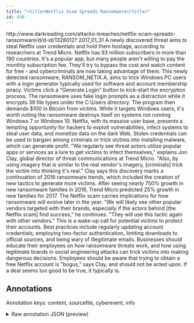 ```yaml
---
title: "<title>Netflix Scam Spreads Ransomware</title>"
id: 430
---
```


<title>Netflix Scam Spreads Ransomware</title>
<source> http://www.darkreading.com/attacks-breaches/netflix-scam-spreads-ransomware/d/d-id/1328012? </source>
<date> 2017_01_31 </date>
<text>
A newly discovered threat aims to steal Netflix user credentials and hold them hostage, according to researchers at Trend Micro.
Netflix has 93 million subscribers in more than 190 countries.
It's a popular app, but many people aren't willing to pay the monthly subscription fee.
They'll try to bypass the cost and watch content for free - and cybercriminals are now taking advantage of them.
This newly detected ransomware, RANSOM_NETIX.A, aims to trick Windows PC users with a login generator typically used for software and account membership piracy.
Victims click a "Generate Login" button to kick-start the encryption process.
The ransomware uses fake login prompts as a distraction while it encrypts 39 file types under the C:\Users directory.
The program then demands $100 in Bitcoin from victims.
While it targets Windows users, it's worth noting the ransomware destroys itself on systems not running Windows 7 or Windows 10.
Netflix, with its massive user base, presents a tempting opportunity for hackers to exploit vulnerabilities, infect systems to steal user data, and monetize data on the dark Web.
Stolen credentials can be used to bargain among criminals or trick victims into installing malware, which can generate profit.
"We regularly see threat actors utilize popular apps or services as a lure to get victims to infect themselves," explains Jon Clay, global director of threat communications at Trend Micro.
"Also, by using imagery that is similar to the real vendor's imagery, [criminals] trick the victim into thinking it's real."
Clay says this discovery marks a continuation of 2016 ransomware trends, which included the creation of new tactics to generate more victims.
After seeing nearly 750% growth in new ransomware families in 2016, Trend Micro predicted 25% growth in new families for 2017.
The Netflix scam carries implications for how ransomware will evolve later in the year.
"We will likely see other popular vendors targeted with their brands, especially if the actors behind [the Netflix scam] find success," he continues.
"They will use this tactic again with other vendors."
This is a wake-up call for potential victims to protect their accounts.
Best practices include regularly updating account credentials, employing two-factor authentication, limiting downloads to official sources, and being wary of illegitimate emails.
Businesses should educate their employees on how ransomware threats work, and how using legitimate brands in social engineering attacks can trick victims into making dangerous decisions.
Employees should be aware that trying to obtain a free Netflix account is "bogus," says Clay, and should not be acted upon.
If a deal seems too good to be true, it typically is.
</text>



## Annotations

Annotation keys: content, sourcefile, cyberevent, info

<details>
<summary>Raw annotation JSON (preview)</summary>

```json
{
  "content": "A newly discovered threat aims to steal Netflix user credentials and hold them hostage, according to researchers at Trend Micro. Netflix has 93 million subscribers in more than 190 countries. It's a popular app, but many people aren't willing to pay the monthly subscription fee. They'll try to bypass the cost and watch content for free - and cybercriminals are now taking advantage of them. This newly detected ransomware, RANSOM_NETIX.A, aims to trick Windows PC users with a login generator typically used for software and account membership piracy. Victims click a \"Generate Login\" button to kick-start the encryption process. The ransomware uses fake login prompts as a distraction while it encrypts 39 file types under the C:\\Users directory. The program then demands $100 in Bitcoin from victims. While it targets Windows users, it's worth noting the ransomware destroys itself on systems not running Windows 7 or Windows 10. Netflix, with its massive user base, presents a tempting opportunity for hackers to exploit vulnerabilities, infect systems to steal user data, and monetize data on the dark Web. Stolen credentials can be used to bargain among criminals or trick victims into installing malware, which can generate profit. \"We regularly see threat actors utilize popular apps or services as a lure to get victims to infect themselves,\" explains Jon Clay, global director of threat communications at Trend Micro. \"Also, by using imagery that is similar to the real vendor's imagery, [criminals] trick the victim into thinking it's real.\" Clay says this discovery marks a continuation of 2016 ransomware trends, which included the creation of new tactics to generate more victims. After seeing nearly 750% growth in new ransomware families in 2016, Trend Micro predicted 25% growth in new families for 2017. The Netflix scam carries implications for how ransomware will evolve later in the year. \"We will likely see other popular vendors targeted with their brands, especially if the actors behind [the Netflix scam] find success,\" he continues. \"They will use this tactic again with other vendors.\" This is a wake-up call for potential victims to protect their accounts. Best practices include regularly updating account credentials, employing two-factor authentication, limiting downloads to official sources, and being wary of illegitimate emails. Businesses should educate their employees on how ransomware threats work, and how using legitimate brands in social engineering attacks can trick victims into making dangerous decisions. Employees should be aware that trying to obtain a free Netflix account is \"bogus,\" says Clay, and should not be acted upon. If a deal seems too good to be true, it typically is",
  "sourcefile": "430.txt",
  "cyberevent": {
    "hopper": [
      {
        "index": 0,
        "relation": "Same",
        "events": [
          {
            "index": "E1",
            "type": "Attack",
            "realis": "Actual",
            "nugget": {
              "startOffset": 34,
              "index": "T1",
              "endOffset": 39,
              "text": "steal"
            },
            "argument": [
              {
                "index": "T2",
                "text": "user credentials",
                "endOffset": 64,
                "role": {
                  "type": "Compromised-Data"
                },
                "startOffset": 48,
                "type": "PII"
              },
              {
                "index": "T32",
                "text": "threat",
                "endOffset": 25,
                "role": {
                  "type": "Attacker"
                },
                "startOffset": 19,
                "type": "Person"
              },
              {
                "index": "T3",
                "text": "hold them hostage",
                "endOffset": 86,
                "role": {
                  "type": "Purpose",
                  "subtype": "Monetary",
      
```
</details>
